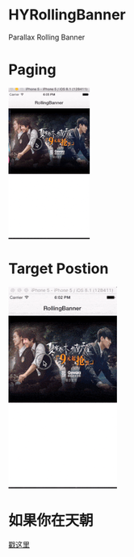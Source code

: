 # HYRollingBanner
Parallax Rolling Banner

# Paging
![](https://github.com/Arbalest313/gitRecord/blob/master/RollingBanner/RBPagingC.gif?raw=true)


# Target Postion
![](https://github.com/Arbalest313/gitRecord/blob/master/RollingBanner/RBTargetX-C.gif?raw=true)


# 如果你在天朝
[戳这里](http://hyyy.me/2016/08/15/RollingBanner/)

